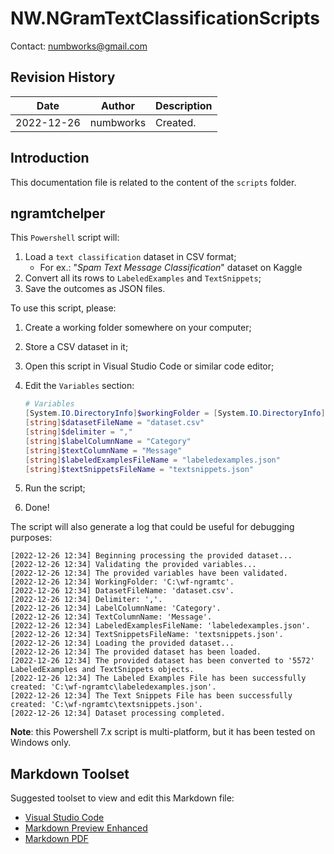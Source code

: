 # NW.NGramTextClassificationScripts
Contact: numbworks@gmail.com

## Revision History

| Date | Author | Description |
|---|---|---|
| 2022-12-26 | numbworks | Created. |

## Introduction

This documentation file is related to the content of the `scripts` folder.

## ngramtchelper

This `Powershell` script will:

1. Load a `text classification` dataset in CSV format;
    - For ex.: "_Spam Text Message Classification_" dataset on Kaggle
2. Convert all its rows to `LabeledExamples` and `TextSnippets`;
3. Save the outcomes as JSON files.

To use this script, please:

1. Create a working folder somewhere on your computer;
2. Store a CSV dataset in it;
3. Open this script in Visual Studio Code or similar code editor;
4. Edit the `Variables` section:

    ```powershell
    # Variables
    [System.IO.DirectoryInfo]$workingFolder = [System.IO.DirectoryInfo]::new("C:\wf-ngramtc")
    [string]$datasetFileName = "dataset.csv"
    [string]$delimiter = ","
    [string]$labelColumnName = "Category"
    [string]$textColumnName = "Message"
    [string]$labeledExamplesFileName = "labeledexamples.json"
    [string]$textSnippetsFileName = "textsnippets.json"
    ```

5. Run the script;
6. Done!

The script will also generate a log that could be useful for debugging purposes:

```
[2022-12-26 12:34] Beginning processing the provided dataset...
[2022-12-26 12:34] Validating the provided variables...
[2022-12-26 12:34] The provided variables have been validated.
[2022-12-26 12:34] WorkingFolder: 'C:\wf-ngramtc'.
[2022-12-26 12:34] DatasetFileName: 'dataset.csv'.
[2022-12-26 12:34] Delimiter: ','.
[2022-12-26 12:34] LabelColumnName: 'Category'.
[2022-12-26 12:34] TextColumnName: 'Message'.
[2022-12-26 12:34] LabeledExamplesFileName: 'labeledexamples.json'.
[2022-12-26 12:34] TextSnippetsFileName: 'textsnippets.json'.      
[2022-12-26 12:34] Loading the provided dataset...
[2022-12-26 12:34] The provided dataset has been loaded.
[2022-12-26 12:34] The provided dataset has been converted to '5572' LabeledExamples and TextSnippets objects.
[2022-12-26 12:34] The Labeled Examples File has been successfully created: 'C:\wf-ngramtc\labeledexamples.json'.
[2022-12-26 12:34] The Text Snippets File has been successfully created: 'C:\wf-ngramtc\textsnippets.json'.
[2022-12-26 12:34] Dataset processing completed.
```


**Note**: this Powershell 7.x script is multi-platform, but it has been tested on Windows only.

## Markdown Toolset

Suggested toolset to view and edit this Markdown file:

- [Visual Studio Code](https://code.visualstudio.com/)
- [Markdown Preview Enhanced](https://marketplace.visualstudio.com/items?itemName=shd101wyy.markdown-preview-enhanced)
- [Markdown PDF](https://marketplace.visualstudio.com/items?itemName=yzane.markdown-pdf)